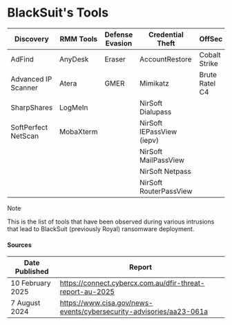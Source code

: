 # BlackSuit's Tools

| Discovery | RMM Tools | Defense Evasion | Credential Theft | OffSec | Networking | LOLBAS | Exfiltration |
|---|---|---|---|---|---|---|---|
| AdFind | AnyDesk | Eraser | AccountRestore | Cobalt Strike | Chisel | PsExec | RClone |
| Advanced IP Scanner | Atera | GMER | Mimikatz| Brute Ratel C4 | Cloudflared | | |
| SharpShares | LogMeIn | | NirSoft Dialupass | | OpenSSH | | |
| SoftPerfect NetScan | MobaXterm | | NirSoft IEPassView (iepv) | | | | |
| | | | NirSoft MailPassView  | | | | |
| | | | NirSoft Netpass | | | | |
| | | | NirSoft RouterPassView | | | | |

> [!NOTE]
> This is the list of tools that have been observed during various intrusions that lead to BlackSuit (previously Royal) ransomware deployment.

#### Sources
| Date Published | Report |
|---|---|
| 10 February 2025 | https://connect.cybercx.com.au/dfir-threat-report-au-2025 |
| 7 August 2024 | https://www.cisa.gov/news-events/cybersecurity-advisories/aa23-061a |

